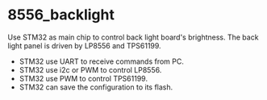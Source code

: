 # 8556_backlight

Use STM32 as main chip to control  back light board's brightness. The back light panel is driven by LP8556 and TPS61199.

- STM32 use UART to receive commands from PC.
- STM32 use i2c or PWM to control LP8556.
- STM32 use PWM to control TPS61199.
- STM32 can save the configuration to its flash.

